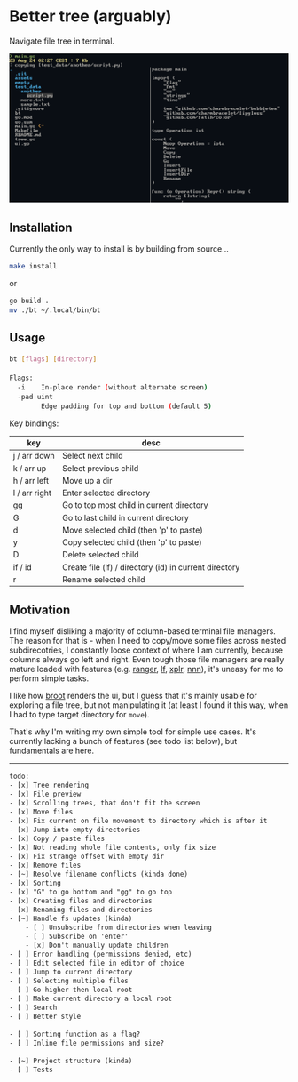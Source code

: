 # Better tree (arguably)

Navigate file tree in terminal.

![Usage screenshot](assets/bt-usage.png)

## Installation

Currently the only way to install is by building from source...

```bash
make install
```
or
```bash
go build .
mv ./bt ~/.local/bin/bt
```

## Usage

```bash
bt [flags] [directory]

Flags:
  -i    In-place render (without alternate screen)
  -pad uint
        Edge padding for top and bottom (default 5)
```

Key bindings:

| key           | desc                                                   |
|---------------|--------------------------------------------------------|
| j / arr down  | Select next child                                      |
| k / arr up    | Select previous child                                  |
| h / arr left  | Move up a dir                                          |
| l / arr right | Enter selected directory                               |
| gg            | Go to top most child in current directory              |
| G             | Go to last child in current directory                  |
| d             | Move selected child (then 'p' to paste)                |
| y             | Copy selected child (then 'p' to paste)                |
| D             | Delete selected child                                  |
| if / id       | Create file (if) / directory (id) in current directory |
| r             | Rename selected child                                  |


## Motivation

I find myself disliking a majority of column-based terminal file managers.
The reason for that is - when I need to copy/move some files across nested subdirecotries, 
I constantly loose context of where I am currently, because columns always go left and right. 
Even tough those file managers are really mature loaded with features (e.g. [ranger](https://github.com/ranger/ranger), [lf](https://github.com/gokcehan/lf), [xplr](https://github.com/sayanarijit/xplr), [nnn](https://github.com/jarun/nnn)), it's uneasy for me to perform simple tasks.

I like how [broot](https://github.com/Canop/broot) renders the ui, but I guess that it's mainly usable for exploring a file tree, but not manipulating it (at least I found it this way, when I had to type target directory for `move`).

That's why I'm writing my own simple tool for simple use cases. It's currently lacking a bunch of features (see todo list below), but fundamentals are here.

---

```
todo:
- [x] Tree rendering
- [x] File preview
- [x] Scrolling trees, that don't fit the screen
- [x] Move files
- [x] Fix current on file movement to directory which is after it
- [x] Jump into empty directories
- [x] Copy / paste files
- [x] Not reading whole file contents, only fix size
- [x] Fix strange offset with empty dir
- [x] Remove files
- [~] Resolve filename conflicts (kinda done)
- [x] Sorting
- [x] "G" to go bottom and "gg" to go top
- [x] Creating files and directories
- [x] Renaming files and directories
- [~] Handle fs updates (kinda)
    - [ ] Unsubscribe from directories when leaving
    - [ ] Subscribe on 'enter'
    - [x] Don't manually update children
- [ ] Error handling (permissions denied, etc)
- [ ] Edit selected file in editor of choice
- [ ] Jump to current directory
- [ ] Selecting multiple files
- [ ] Go higher then local root
- [ ] Make current directory a local root
- [ ] Search
- [ ] Better style

- [ ] Sorting function as a flag?
- [ ] Inline file permissions and size?

- [~] Project structure (kinda)
- [ ] Tests
```
